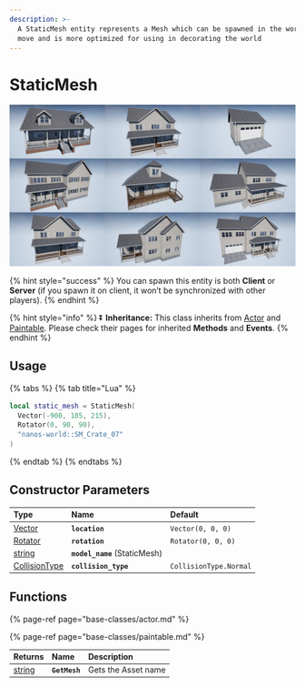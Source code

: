 ```yaml
---
description: >-
  A StaticMesh entity represents a Mesh which can be spawned in the world, can’t
  move and is more optimized for using in decorating the world
---
```


# StaticMesh

![](../../.gitbook/assets/image%20%2849%29.png)

{% hint style="success" %}
You can spawn this entity is both **Client** or **Server** \(if you spawn it on client, it won’t be synchronized with other players\).
{% endhint %}

{% hint style="info" %}
⏬ **Inheritance:** This class inherits from [Actor](base-classes/actor.md) and [Paintable](base-classes/paintable.md). Please check their pages for inherited **Methods** and **Events**.
{% endhint %}

## Usage

{% tabs %}
{% tab title="Lua" %}
```lua
local static_mesh = StaticMesh(
  Vector(-900, 185, 215),
  Rotator(0, 90, 90),
  "nanos-world::SM_Crate_07"
)
```
{% endtab %}
{% endtabs %}

## Constructor Parameters

| **Type** | **Name** | **Default** |
| :--- | :--- | :--- |
| [Vector](../utility-classes/vector.md) | **`location`** | `Vector(0, 0, 0)` |
| [Rotator](../utility-classes/rotator.md) | **`rotation`** | `Rotator(0, 0, 0)` |
| [string](../glossary/basic-types.md#string) | **`model_name`** \(StaticMesh\) |  |
| [CollisionType](../glossary/enums.md#collisiontype) | **`collision_type`** | `CollisionType.Normal` |

## Functions

{% page-ref page="base-classes/actor.md" %}

{% page-ref page="base-classes/paintable.md" %}

| **Returns** | **Name** | **Description** |
| :--- | :--- | :--- |
| [string](../glossary/basic-types.md#string) | **`GetMesh`** | Gets the Asset name |


